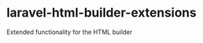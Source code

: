 laravel-html-builder-extensions
===============================

Extended functionality for the HTML builder
